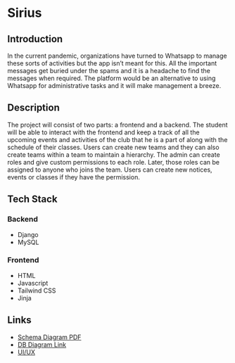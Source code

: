 # Sirius

## Introduction
In the current pandemic, organizations have turned to Whatsapp to manage these sorts of activities but the app isn’t meant for this. All the important messages get buried under the spams and it is a headache to find the messages when required. The platform would be an alternative to using Whatsapp for administrative tasks and it will make management a breeze.

## Description
The project will consist of two parts: a frontend and a backend. The student will be able to interact with the frontend and keep a track of all the upcoming events and activities of the club that he is a part of along with the schedule of their classes. Users can create new teams and they can also create teams within a team to maintain a hierarchy. The admin can create roles and give custom permissions to each role. Later, those roles can be assigned to anyone who joins the team. Users can create new notices, events or classes if they have the permission.

## Tech Stack
### Backend
- Django
- MySQL

### Frontend
- HTML
- Javascript
- Tailwind CSS
- Jinja

## Links
- [Schema Diagram PDF](https://drive.google.com/file/d/163IhvRYj-V-m5IeCiI4JFjI8fJp7b8A4/view?usp=sharing)
- [DB Diagram Link](https://dbdiagram.io/d/6202471685022f4ee5583f54)
- [UI/UX](https://www.figma.com/file/UciXaJ17ccPkugIEhKTOWY/DBMS-Project?node-id=0%3A1)
